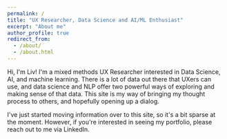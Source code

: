 ```yaml
---
permalink: /
title: "UX Researcher, Data Science and AI/ML Enthusiast"
excerpt: "About me"
author_profile: true
redirect_from: 
  - /about/
  - /about.html
---
```


Hi, I'm Liv! I'm a mixed methods UX Researcher interested in Data Science, AI, and machine learning. There is a lot of data out there that UXers can use, and data science and NLP offer two powerful ways of exploring and making sense of that data. This site is my way of bringing my thought process to others, and hopefully opening up a dialog.

I've just started moving information over to this site, so it's a bit sparse at the moment. However, if you're interested in seeing my portfolio, please reach out to me via LinkedIn.
